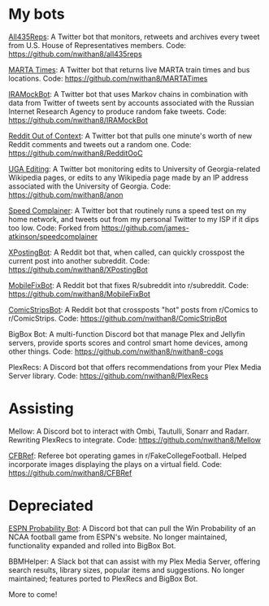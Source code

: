 # My bots
<a href="https://twitter.com/All435Reps">All435Reps</a>: A Twitter bot that monitors, retweets and archives every tweet from U.S. House of Representatives members. Code: https://github.com/nwithan8/all435reps

<a href="https://twitter.com/martatimes">MARTA Times</a>: A Twitter bot that returns live MARTA train times and bus locations. Code: https://github.com/nwithan8/MARTATimes

<a href="https://twitter.com/IRAMockBot">IRAMockBot</a>: A Twitter bot that uses Markov chains in combination with data from Twitter of tweets sent by accounts associated with the Russian Internet Research Agency to produce random fake tweets. Code: https://github.com/nwithan8/IRAMockBot

<a href="https://twitter.com/RedditOoC">Reddit Out of Context</a>: A Twitter bot that pulls one minute's worth of new Reddit comments and tweets out a random one. Code: https://github.com/nwithan8/RedditOoC

<a href="https://twitter.com/UGAediting">UGA Editing</a>: A Twitter bot monitoring edits to University of Georgia-related Wikipedia pages, or edits to any Wikipedia page made by an IP address associated with the University of Georgia. Code: https://github.com/nwithan8/anon

<a href="https://twitter.com/nwithan8">Speed Complainer</a>: A Twitter bot that routinely runs a speed test on my home network, and tweets out from my personal Twitter to my ISP if it dips too low. Code: Forked from https://github.com/james-atkinson/speedcomplainer

<a href="https://www.reddit.com/user/XPostingBot">XPostingBot</a>: A Reddit bot that, when called, can quickly crosspost the current post into another subreddit. Code: https://github.com/nwithan8/XPostingBot

<a href="https://www.reddit.com/user/MobileFixBot">MobileFixBot</a>: A Reddit bot that fixes R/subreddit into r/subreddit. Code: https://github.com/nwithan8/MobileFixBot

<a href="https://www.reddit.com/user/ComicStripsBot">ComicStripsBot</a>: A Reddit bot that crossposts "hot" posts from r/Comics to r/ComicStrips. Code: https://github.com/nwithan8/ComicStripBot

BigBox Bot: A multi-function Discord bot that manage Plex and Jellyfin servers, provide sports scores and control smart home devices, among other things. Code: https://github.com/nwithan8/nwithan8-cogs

PlexRecs: A Discord bot that offers recommendations from your Plex Media Server library. Code: https://github.com/nwithan8/PlexRecs

# Assisting
Mellow: A Discord bot to interact with Ombi, Tautulli, Sonarr and Radarr. Rewriting PlexRecs to integrate. Code: https://github.com/nwithan8/Mellow

<a href="https://www.reddit.com/r/FakeCollegeFootball/">CFBRef</a>: Referee bot operating games in r/FakeCollegeFootball. Helped incorporate images displaying the plays on a virtual field. Code: https://github.com/nwithan8/CFBRef

# Depreciated
<a href="https://discordapp.com/oauth2/authorize?client_id=501074195019726850&scope=bot">ESPN Probability Bot</a>: A Discord bot that can pull the Win Probability of an NCAA football game from ESPN's website. No longer maintained, functionality expanded and rolled into BigBox Bot.

BBMHelper: A Slack bot that can assist with my Plex Media Server, offering search results, library sizes, popular items and suggestions. No longer maintained; features ported to PlexRecs and BigBox Bot.

More to come!

